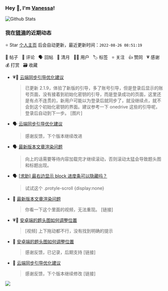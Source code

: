 ### Hey 👋, I'm [Vanessa](http://vanessa.b3log.org/)!

![Github Stats](https://github-readme-stats.vercel.app/api?username=Vanessa219&show_icons=true)

<!--events start -->

### 我在[链滴](https://ld246.com)的近期动态

⭐️ Star [个人主页](https://github.com/Vanessa219/Vanessa219) 后会自动更新，最近更新时间：`2022-08-26 08:51:19`

📝 帖子 &nbsp; 💬 评论 &nbsp; 🗣 回帖 &nbsp; 🌙 清月 &nbsp; 👨‍💻 用户 &nbsp; 🏷️ 标签 &nbsp; ⭐️ 关注 &nbsp; 👍 赞同 &nbsp; 💗 感谢 &nbsp; 💰 打赏 &nbsp; 🗃 收藏

* 💗💬 [云端同步引导优化建议](https://ld246.com/article/1661141781019/comment/1661349958071#comments)

  > 已更新 2.1.9，体验了新版的引导，多了账号引导，但是登录后显示的账号页面，没有接着到初始化密钥的引导，而是登录成功的页面，这里还是有点不连贯的，新用户可能以为登录后就同步了，就没继续点，就不会到这个初始化密钥的界面。建议参考一下 onedrive 这些的引导呢，登录后自动到下一步。 [图片]
* 🗣 [云端同步引导优化建议](https://ld246.com/article/1661141781019/comment/1661349958071#comments)

  > 感谢反馈，下个版本继续改进
* 🗣 [最新版本文章渲染问题](https://ld246.com/article/1661313789458/comment/1661336201394#comments)

  > 向上的话需要等待内容加载完才继续滚动，否则滚动太猛会导致题头图和标题出现。
* 🗣 [[求助] 最右边显示 block 进度条可以隐藏吗？](https://ld246.com/article/1661313110042/comment/1661330965008#comments)

  > 试试这个 .protyle-scroll {display:none}
* 💬 [最新版本文章渲染问题](https://ld246.com/article/1661313789458/comment/1661331055242#comments)

  > 你看一下这个里面的视频，无法重现。 [链接]
* 💗📝 [安卓端的题头图如何调整位置](https://ld246.com/article/1661257958857)

  > [视频] 上下拖动都不行，没有找到明确的提示
* 💬 [安卓端的题头图如何调整位置](https://ld246.com/article/1661257958857/comment/1661306985337#comments)

  > 感谢反馈，已记录，后期支持 [链接]
* 💬 [云端同步引导优化建议](https://ld246.com/article/1661141781019/comment/1661306396515#comments)

  > 感谢反馈，下个版本继续修改 [链接]


<!--events end -->

<a title="Hits" target="_blank" href="https://github.com/Vanessa219/Vanessa219"><img src="https://hits.b3log.org/Vanessa219/Vanessa219.svg"></a>
